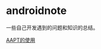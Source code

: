 # androidnote
一些自己开发遇到的问题和知识的总结。

[AAPT的使用](https://github.com/SpiritMan/androidnote/blob/master/AAPT.md)
